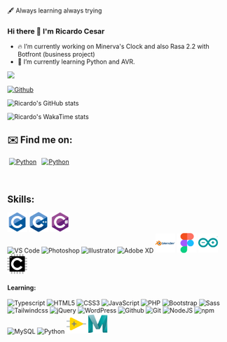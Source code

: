 🖋 Always learning always trying 
### Hi there 👋 I'm Ricardo Cesar 

- 🔥  I’m currently working on Minerva's Clock and also Rasa 2.2 with Botfront (business project)
- 🌱 I’m currently learning Python and AVR.

![](https://visitor-badge.laobi.icu/badge?page_id=RicardoCSR.RicardoCSR)

[![Github](https://img.shields.io/github/followers/RicardoCSR?label=Follow&style=social)](https://github.com/RicardoCSR)

![Ricardo's GitHub stats](https://github-readme-stats.vercel.app/api?username=RicardoCSR\&rank_icon=github\&show_icons=true\&icon_color=f9f9f9\&bg_color=20,00d4ff,e96443\&title_color=fff\&text_color=fff)

![Ricardo's WakaTime stats](https://github-readme-stats.vercel.app/api/wakatime?username=RicardoCesar)

## ✉️ Find me on:


<p align="left">
 <a href="https://www.linkedin.com/in/ricardo-cesar-701700213/" target="_blank" rel="noopener noreferrer"> <img src="https://cdn.jsdelivr.net/npm/simple-icons@v3/icons/linkedin.svg" alt="Python" height="40" style="vertical-align:top; margin:4px"></a>
 <a href="mailto:ricardosrc2019@outlook.com"> <img src="https://cdn.jsdelivr.net/npm/simple-icons@3.13.0/icons/microsoftoutlook.svg" alt="Python" height="40" style="vertical-align:top; margin:4px"></a>
</p>

<br />

## Skills:
<div align="left">
  <img alt="C Code" src="https://raw.githubusercontent.com/devicons/devicon/v2.15.1/icons/c/c-original.svg" width="45">
  <img alt="C PlusPlus" src="https://raw.githubusercontent.com/devicons/devicon/v2.15.1/icons/cplusplus/cplusplus-original.svg" width="45">
  <img alt="C Sharp" src="https://raw.githubusercontent.com/devicons/devicon/v2.15.1/icons/csharp/csharp-original.svg" width="45">
</div>
<div align="left">
  <img alt="VS Code" src="https://cdn.jsdelivr.net/gh/devicons/devicon/icons/vscode/vscode-original.svg" width="45">
  <img alt="Photoshop" src="https://cdn.jsdelivr.net/gh/devicons/devicon/icons/photoshop/photoshop-plain.svg" width="45">
  <img alt="Illustrator" src="https://cdn.jsdelivr.net/gh/devicons/devicon/icons/illustrator/illustrator-plain.svg" width="45">
  <img alt="Adobe XD" src="https://cdn.jsdelivr.net/gh/devicons/devicon/icons/xd/xd-plain.svg" width="45">
  <img alt="Blender" src="https://raw.githubusercontent.com/devicons/devicon/v2.15.1/icons/blender/blender-original-wordmark.svg" width="45">
  <img alt="Figma" src="https://raw.githubusercontent.com/devicons/devicon/v2.15.1/icons/figma/figma-original.svg" width="45">
  <img alt="Arduino" src="https://raw.githubusercontent.com/devicons/devicon/v2.15.1/icons/arduino/arduino-original.svg" width="45">
  <img alt="Embeddedc" src="https://raw.githubusercontent.com/devicons/devicon/v2.15.1/icons/embeddedc/embeddedc-original.svg" width="45">                                                                                                                           
</div>

#### Learning:
<div align="left">
  <img alt="Typescript" src="https://cdn.jsdelivr.net/gh/devicons/devicon/icons/typescript/typescript-original.svg" width="45">
  <img alt="HTML5" src="https://cdn.jsdelivr.net/gh/devicons/devicon/icons/html5/html5-original.svg" width="45">
  <img alt="CSS3" src="https://cdn.jsdelivr.net/gh/devicons/devicon/icons/css3/css3-original.svg" width="45">
  <img alt="JavaScript" src="https://cdn.jsdelivr.net/gh/devicons/devicon/icons/javascript/javascript-original.svg" width="45">
  <img alt="PHP" src="https://cdn.jsdelivr.net/gh/devicons/devicon/icons/php/php-plain.svg" width="50">
  <img alt="Bootstrap" src="https://cdn.jsdelivr.net/gh/devicons/devicon/icons/bootstrap/bootstrap-original.svg" width="45">
  <img alt="Sass" src="https://cdn.jsdelivr.net/gh/devicons/devicon/icons/sass/sass-original.svg" width="50">
  <img alt="Tailwindcss" src="https://cdn.jsdelivr.net/gh/devicons/devicon/icons/tailwindcss/tailwindcss-plain.svg" width="45">  
  <img alt="jQuery" src="https://cdn.jsdelivr.net/gh/devicons/devicon/icons/jquery/jquery-plain-wordmark.svg" width="45">
  <img alt="WordPress" src="https://cdn.jsdelivr.net/gh/devicons/devicon/icons/wordpress/wordpress-plain.svg" width="45">
  <img alt="Github" src="https://cdn.jsdelivr.net/gh/devicons/devicon/icons/github/github-original.svg" width="45">
  <img alt="Git" src="https://cdn.jsdelivr.net/gh/devicons/devicon/icons/git/git-original.svg" width="45">
  <img alt="NodeJS" src="https://cdn.jsdelivr.net/gh/devicons/devicon/icons/nodejs/nodejs-original.svg" width="45">
  <img alt="npm" src="https://cdn.jsdelivr.net/gh/devicons/devicon/icons/npm/npm-original-wordmark.svg" width="50">
  <img alt="MySQL" src="https://cdn.jsdelivr.net/gh/devicons/devicon/icons/mysql/mysql-original-wordmark.svg" width="50">
  <img alt="Python" src="https://cdn.jsdelivr.net/gh/devicons/devicon/icons/python/python-original.svg" width="45">
  <img alt="LabView" src="https://raw.githubusercontent.com/devicons/devicon/v2.15.1/icons/labview/labview-original.svg" width="45">
  <img alt="Maya" src="https://raw.githubusercontent.com/devicons/devicon/v2.15.1/icons/maya/maya-original.svg" width="45">
</div>
